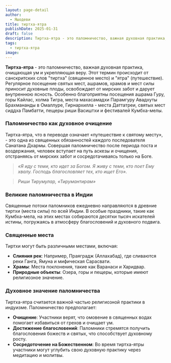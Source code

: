 ```yaml
---
layout: page-detail
author:
  - Яшодеви
title: тиртха-ятра
publishDate: 2025-01-31
draft: false
description: Тиртха-ятра - это паломничество, важная духовная практика, очищающая ум и укрепляющая веру. Регулярное посещение святых мест, ашрамов, храмов и мест силы приносит духовные плоды, освобождает от мирских забот и дарует внутреннюю ясность.
tags:
  - тиртха-ятра
image:
---
```

**Тиртха-ятра** - это паломничество, важная духовная практика, очищающая ум и укрепляющая веру. Этот термин происходит от санскритских слов "тиртха" (священное место) и "ятра" (путешествие). Регулярное посещение святых мест, ашрамов, храмов и мест силы приносит духовные плоды, освобождает от мирских забот и дарует внутреннюю ясность. Особенно благоприятны посещения ашрама Гуру, горы Кайлас, холма Тигра, места махасамадхи Парамгуру Авадхуты Брахмананды в Омаллуре, Гирнархилла - места Даттатреи, святых мест сиддха Памбатти, пещеры риши Васиштхи и фестивалей Кумбха-мелы.

### Паломничество как духовное очищение

Тиртха-ятра, что в переводе означает «путешествие к святому месту», - это одна из священных обязанностей каждого последователя Санатана Дхармы. Совершая паломничество после периода поста и воздержания, человек вступает на путь аскезы и очищения, отстраняясь от мирских забот и сосредотачиваясь только на Боге.

>*«Я иду с теми, кто идет за Богом. Я живу с теми, кто поет Ему хвалу. Господь благословляет тех, кто ищет Его».*  

>*Риши Тирумулар, «Тирумантирам»*

### Великие паломничества в Индии

Священные потоки паломников ежедневно направляются в древние тиртхи (места силы) по всей Индии. В особые праздники, такие как Кумбха-мела, на этих местах собираются десятки тысяч искателей истины, погружаясь в атмосферу благословений и духовного подвига.

### Священные места

Тиртхи могут быть различными местами, включая:

- **Слияния рек**: Например, Праяградж (Аллахабад), где сливаются реки Ганга, Ямуна и мифическая Сарасвати.
- **Храмы**: Места поклонения, такие как Варанаси и Харидвар.
- **Природные объекты**: Озера, горы и пещеры, которые имеют религиозное значение.

### Духовное значение паломничества

Тиртха-ятра считается важной частью религиозной практики в индуизме. Паломничество предполагает:

- **Очищение**: Участники верят, что омовение в священных водах помогает избавиться от грехов и очищает ум.
- **Достижение благословений**: Паломники стремятся получить благословения божеств и святых, что способствует духовному росту.
- **Сосредоточение на Божественном**: Во время тиртха-ятры участники могут углубить свою духовную практику через медитацию и молитвы.